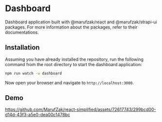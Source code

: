 # Dashboard

Dashboard application built with @marufzak/react and @marufzak/strapi-ui packages. For more information about the packages, refer to their documentations.

## Installation

Assuming you have already installed the repository, run the following command from the root directory to start the dashboard application:

```bash
npm run watch -w dashboard
```

Now open your browser and navigate to `http://localhost:3000`.

## Demo

https://github.com/MarufZak/react-simplified/assets/72617743/299bcd00-d14d-43f3-a5e0-dea00c1478bc
